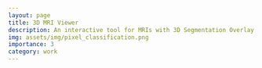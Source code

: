 ```yaml
---
layout: page
title: 3D MRI Viewer
description: An interactive tool for MRIs with 3D Segmentation Overlay.
img: assets/img/pixel_classification.png
importance: 3
category: work
---
```


<head>
    <meta charset="UTF-8">
    <meta name="viewport" content="width=device-width, initial-scale=1.0">
    <style>
        .info-box {
            border: 2px solid #3498db; /* Border color */
            padding: 20px; /* Padding inside the box */
            border-radius: 10px; /* Rounded corners */
            box-shadow: 0 4px 8px rgba(0, 0, 0, 0.1); /* Box shadow for a subtle lift */
            max-width: 800px; /* Maximum width of the box */
            text-align: center;
        }

        .info-box p {
            margin: 0; /* Remove default margin for better spacing */
        }
    
    table {
      font-family: Arial, sans-serif;
      border-collapse: collapse;
      width: 100%;
    }

    th, td {
      border: 1px solid #dddddd;
      text-align: left;
      padding: 8px;
    }


    </style>
</head>

<div class="info-box">
<h3><b>Background</b></h3>
<p>An AI powered brain segmentation application that segments Gray Matter (GM), White Matter (WM), and Cerebro-Spinal Fluid (CSF) from the Neuro MR exams. The tool provides the users, a way to browse, upload and view patient MRI exams along with various viewer utilities of which semantic segmentation is an in-house developed module. The uploaded MRI exams are stored in a shared file system coupled with an indexed SQL database. There are backend services to aid with data storage, 3D segmentation and viewing the MRIs. All the services are dockerized containers and the overall architecture is platform agnostic.
</p></div>  
<br>
<h3>Functionalities</h3>

The workflows are automated. Once a user uploads a scan, it is validated, processed, stored and indexed. The segmentation module runs on the processed scans and the segmentation masks are stored in a shared file storage so that they can be rendered without any latency. Images can be re-oriented as sagittal/axial/coronal/oblique in the viewer. A detailed architecture is provided below:

 <div class="row justify-content-center">
    <div class="col-sm mt-3 mt-md-0 text-center">
        <div class="img">
            {% include figure.html path="assets/img/arch_final.png" title="example image" class="img-fluid rounded z-depth-1" %}
        </div>
        <div class="caption">
            The figure shows a detailed architecture of the web-based application.
        </div>
    </div>
</div>


<h3>Segmentation</h3>
The segmentation task is formulated as a pixel level classification task with 3 classes namely Gray Matter (GM), White Matter (WM), and Cerebro-Spinal Fluid (CSF). Remaining pixels are labeled as the background class. We solve this problem using a supervised pixel level classification approach utilizing UNet model with a pretrained ResNet50 backbone (encoder). The redundancy in in the input space is reduced by performing meaningful augmentations and training on the subset of the augmented data. A detailed flow of segmentation module is shown below:
 <div class="row justify-content-center">
    <div class="col-sm mt-3 mt-md-0 text-center">
        <div class="img">
            {% include figure.html path="assets/img/model_train.png" title="example image" class="img-fluid rounded z-depth-1" %}
        </div>
        <div class="caption">
            The figure shows a model training and inference details for the segmentation task.
        </div>
    </div>
</div>
<br>
An overall dice score of 0.84 (mean overall all classes) is achieved on 82 unseen real-world 3D MRI scans.


<b>MRI exams and UI design are confidential property of GE and can not be shared publicly.</b>